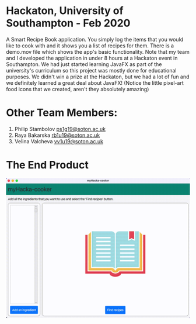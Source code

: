 # Hackaton, University of Southampton - Feb 2020
A Smart Recipe Book application. You simply log the items that you would like to cook with and it shows you a list of recipes for them. There is a demo.mov file which shows the app's basic functionality. Note that my team and I developed the application in under 8 hours at a Hackaton event in Southampton. We had just started learning JavaFX as part of the university's curriculum so this project was mostly done for educational purposes. We didn't win a prize at the Hackaton, but we had a lot of fun and we definitely learned a great deal about JavaFX! (Notice the little pixel-art food icons that we created, aren't they absolutely amazing)  

# Other Team Members:
1) Philip Stambolov ps1g19@soton.ac.uk
2) Raya Bakarska rb1u19@soton.ac.uk
3) Velina Valcheva vv1u19@soton.ac.uk

# The End Product
![](demo.gif)
